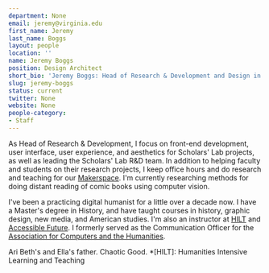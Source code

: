 ```yaml
---
department: None
email: jeremy@virginia.edu
first_name: Jeremy
last_name: Boggs
layout: people
location: ''
name: Jeremy Boggs
position: Design Architect
short_bio: 'Jeremy Boggs: Head of Research & Development and Design in the Lab, scruffiest nerf herder of them all; types code, teaches digital methods, and wrangles a rowdy bullpen full of developers. Ask him about Batman.'
slug: jeremy-boggs
status: current
twitter: None
website: None
people-category:
- Staff
---
```


As Head of Research & Development, I focus on front-end development, user interface, user experience, and aesthetics for Scholars' Lab projects, as well as leading the Scholars' Lab R&D team. In addition to helping faculty and students on their research projects, I keep office hours and do research and teaching for our [Makerspace](http://scholarslab.org/makerspace/). I'm currently researching methods for doing distant reading of comic books using computer vision.

I've been a practicing digital humanist for a little over a decade now. I have a Master's degree in History, and have taught courses in history, graphic design, new media, and American studies. I'm also an instructor at [HILT](http://www.dhtraining.org/hilt/) and [Accessible Future](http://www.accessiblefuture.org/). I formerly served as the Communication Officer for the [Association for Computers and the Humanities](http://ach.org).

Ari Beth's and Ella's father. Chaotic Good.
  *[HILT]: Humanities Intensive Learning and Teaching
